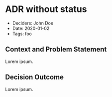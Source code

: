 # ADR without status

- Deciders: John Doe
- Date: 2020-01-02
- Tags: foo

## Context and Problem Statement

Lorem ipsum.

## Decision Outcome

Lorem ipsum.
